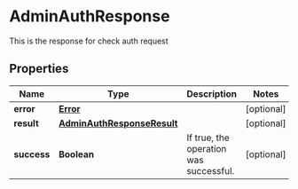 

# AdminAuthResponse

This is the response for check auth request
## Properties

Name | Type | Description | Notes
------------ | ------------- | ------------- | -------------
**error** | [**Error**](Error.md) |  |  [optional]
**result** | [**AdminAuthResponseResult**](AdminAuthResponseResult.md) |  |  [optional]
**success** | **Boolean** | If true, the operation was successful. |  [optional]



